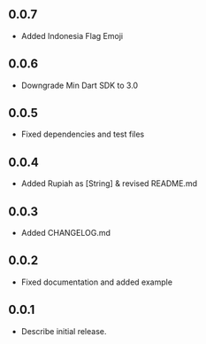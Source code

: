 ## 0.0.7

- Added Indonesia Flag Emoji

## 0.0.6

- Downgrade Min Dart SDK to 3.0

## 0.0.5

- Fixed dependencies and test files

## 0.0.4

- Added Rupiah as [String] & revised README.md

## 0.0.3

- Added CHANGELOG.md

## 0.0.2

- Fixed documentation and added example

## 0.0.1

- Describe initial release.
